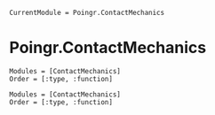 ```@meta
CurrentModule = Poingr.ContactMechanics
```

# Poingr.ContactMechanics

```@index
Modules = [ContactMechanics]
Order = [:type, :function]
```

```@autodocs
Modules = [ContactMechanics]
Order = [:type, :function]
```
